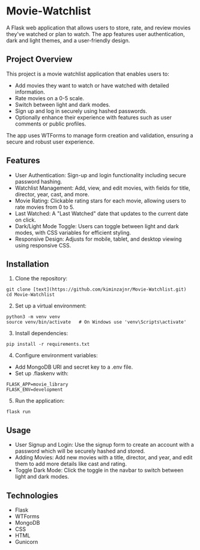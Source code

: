 # Movie-Watchlist

A Flask web application that allows users to store, rate, and review movies they've watched or plan to watch. The app features user authentication, dark and light themes, and a user-friendly design.

## Project Overview
This project is a movie watchlist application that enables users to:

- Add movies they want to watch or have watched with detailed information.
- Rate movies on a 0-5 scale.
- Switch between light and dark modes.
- Sign up and log in securely using hashed passwords.
- Optionally enhance their experience with features such as user comments or public profiles.  

The app uses WTForms to manage form creation and validation, ensuring a secure and robust user experience.

## Features
- User Authentication: Sign-up and login functionality including secure password hashing.
- Watchlist Management: Add, view, and edit movies, with fields for title, director, year, cast, and more.
- Movie Rating: Clickable rating stars for each movie, allowing users to rate movies from 0 to 5.
- Last Watched: A "Last Watched" date that updates to the current date on click.
- Dark/Light Mode Toggle: Users can toggle between light and dark modes, with CSS variables for efficient styling.
- Responsive Design: Adjusts for mobile, tablet, and desktop viewing using responsive CSS.

## Installation
1. Clone the repository:
```
git clone [text](https://github.com/kiminzajnr/Movie-Watchlist.git)
cd Movie-Watchlist
```
2. Set up a virtual environment:
```
python3 -m venv venv
source venv/bin/activate   # On Windows use 'venv\Scripts\activate'
```
3. Install dependencies:
```
pip install -r requirements.txt
```
4. Configure environment variables:
- Add MongoDB URI and secret key to a .env file.
- Set up .flaskenv with:
```
FLASK_APP=movie_library
FLASK_ENV=development
```
5. Run the application:
```
flask run
```

## Usage
- User Signup and Login: Use the signup form to create an account with a password which will be securely hashed and stored.
- Adding Movies: Add new movies with a title, director, and year, and edit them to add more details like cast and rating.
- Toggle Dark Mode: Click the toggle in the navbar to switch between light and dark modes.

## Technologies
- Flask
- WTForms
- MongoDB
- CSS 
- HTML
- Gunicorn
